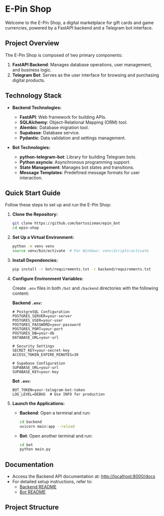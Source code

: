 # E-Pin Shop

Welcome to the E-Pin Shop, a digital marketplace for gift cards and game currencies, powered by a FastAPI backend and a Telegram bot interface.

## Project Overview

The E-Pin Shop is composed of two primary components:

1. **FastAPI Backend**: Manages database operations, user management, and business logic.
2. **Telegram Bot**: Serves as the user interface for browsing and purchasing digital products.

## Technology Stack

- **Backend Technologies:**
  - **FastAPI**: Web framework for building APIs.
  - **SQLAlchemy**: Object-Relational Mapping (ORM) tool.
  - **Alembic**: Database migration tool.
  - **Supabase**: Database service.
  - **Pydantic**: Data validation and settings management.

- **Bot Technologies:**
  - **python-telegram-bot**: Library for building Telegram bots.
  - **Python asyncio**: Asynchronous programming support.
  - **State Management**: Manages bot states and transitions.
  - **Message Templates**: Predefined message formats for user interaction.

## Quick Start Guide

Follow these steps to set up and run the E-Pin Shop:

1. **Clone the Repository:**
   ```bash
   git clone https://github.com/bartusisman/epin_bot
   cd epin-shop
   ```

2. **Set Up a Virtual Environment:**
   ```bash
   python -m venv venv
   source venv/bin/activate  # For Windows: venv\Scripts\activate
   ```

3. **Install Dependencies:**
   ```bash
   pip install -r bot/requirements.txt -r backend/requirements.txt
   ```

4. **Configure Environment Variables:**

   Create `.env` files in both `/bot` and `/backend` directories with the following content:

   **Backend `.env`:**
   ```plaintext
   # PostgreSQL Configuration
   POSTGRES_SERVER=your-server
   POSTGRES_USER=your-user
   POSTGRES_PASSWORD=your-password
   POSTGRES_PORT=your-port
   POSTGRES_DB=your-db
   DATABASE_URL=your-url

   # Security Settings
   SECRET_KEY=your-secret-key
   ACCESS_TOKEN_EXPIRE_MINUTES=30

   # Supabase Configuration
   SUPABASE_URL=your-url
   SUPABASE_KEY=your-key
   ```

   **Bot `.env`:**
   ```plaintext
   BOT_TOKEN=your-telegram-bot-token
   LOG_LEVEL=DEBUG  # Use INFO for production
   ```

5. **Launch the Applications:**

   - **Backend**: Open a terminal and run:
     ```bash
     cd backend
     uvicorn main:app --reload
     ```

   - **Bot**: Open another terminal and run:
     ```bash
     cd bot
     python main.py
     ```

## Documentation

- Access the Backend API documentation at: [http://localhost:8000/docs](http://localhost:8000/docs)
- For detailed setup instructions, refer to:
  - [Backend README](backend/README.md)
  - [Bot README](bot/README.md)

## Project Structure
